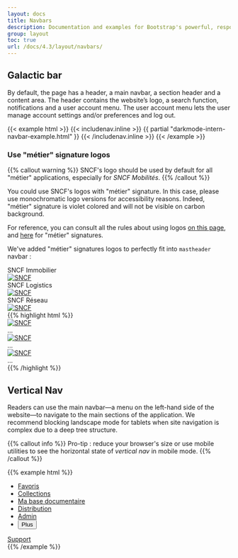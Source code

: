 ```yaml
---
layout: docs
title: Navbars
description: Documentation and examples for Bootstrap's powerful, responsive navigation header, the navbar. Includes support for branding, navigation, and more, including support for our collapse plugin.
group: layout
toc: true
url: /docs/4.3/layout/navbars/
---
```


## Galactic bar

By default, the page has a header, a main navbar, a section header and a content area. The header contains the website’s logo, a search function, notifications and a user account menu. The user account menu lets the user manage account settings and/or preferences and log out.

{{< example html >}}
{{< includenav.inline >}}
{{ partial "darkmode-intern-navbar-example.html" }}
{{< /includenav.inline >}}
{{< /example >}}

### Use "métier" signature logos

{{% callout warning %}}
SNCF's logo should be used by default for all "métier" applications, especially for _SNCF Mobilités_.
{{% /callout %}}

You could use SNCF's logos with "métier" signature. In this case, please use monochromatic logo versions for accessibility reasons. Indeed, "métier" signature is violet colored and will not be visible on carbon background.

For reference, you can consult all the rules about using logos [on this page](https://www.sncf.com/fr/groupe/marques/sncf/logo-sncf), and [here](https://www.sncf.com/fr/groupe/marques/sncf/signatures-metiers) for "métier" signatures.

We've added "métier" signatures logos to perfectly fit into `mastheader` navbar :

<div class="bd-example">
  <div class="row">
    <div class="col-md-4 col-sm-6 mb-2">
      <label for="mastheader-immobilier">SNCF Immobilier</label>
      <div class="mastheader" id="mastheader-immobilier">
        <div class="mastheader-logo">
          <a href="/docs">
            <img alt="SNCF" src="/assets/img/brand/sncf-immobilier-logo.png" />
          </a>
        </div>
      </div>
    </div>
    <div class="col-md-4 col-sm-6 mb-2">
      <label for="mastheader-logistics">SNCF Logistics</label>
      <div class="mastheader" id="mastheader-logistics">
        <div class="mastheader-logo">
          <a href="/docs">
            <img alt="SNCF" src="/assets/img/brand/sncf-logistics-logo.png" />
          </a>
        </div>
      </div>
    </div>
    <div class="col-md-4 col-sm-6 mb-2">
      <label for="mastheader-reseau">SNCF Réseau</label>
      <div class="mastheader" id="mastheader-reseau">
        <div class="mastheader-logo">
          <a href="/docs">
            <img alt="SNCF" src="/assets/img/brand/sncf-reseau-logo.png" />
          </a>
        </div>
      </div>
    </div>
  </div>
</div>
{{% highlight html %}}
<div class="mastheader">
  <div class="mastheader-logo">
    <a href="/docs">
      <img alt="SNCF" src="/assets/img/brand/sncf-immobilier-logo.png" />
    </a>
  </div>
  ...
</div>

<div class="mastheader">
  <div class="mastheader-logo">
    <a href="/docs">
      <img alt="SNCF" src="/assets/img/brand/sncf-logistics-logo.png" />
    </a>
  </div>
  ...
</div>

<div class="mastheader">
  <div class="mastheader-logo">
    <a href="/docs">
      <img alt="SNCF" src="/assets/img/brand/sncf-reseau-logo.png" />
    </a>
  </div>
  ...
</div>
{{% /highlight %}}

## Vertical Nav

Readers can use the main navbar—a menu on the left-hand side of the website—to navigate to the main sections of the application. We recommend blocking landscape mode for tablets when site navigation is complex due to a deep tree structure.

{{% callout info %}}
Pro-tip : reduce your browser's size or use mobile utilities to see the horizontal state of _vertical nav_ in mobile mode.
{{% /callout %}}

{{% example html %}}
<nav role="navigation" class="mastnav">
  <ul class="mastnav-top">
    <li>
      <a href="#" class="mastnav-item active">
        <i class="icons-bookmark icons-size-1x5" aria-hidden="true"></i>
        <span class="font-weight-medium">Favoris</span>
      </a>
    </li>
    <li>
      <a href="#" class="mastnav-item">
        <i class="icons-file icons-size-1x5" aria-hidden="true"></i>
        <span class="font-weight-medium">Collections</span>
      </a>
    </li>
    <li>
      <a href="#" class="mastnav-item">
        <i class="icons-document icons-size-1x5" aria-hidden="true"></i>
        <span class="font-weight-medium">Ma base documentaire</span>
      </a>
    </li>
    <li>
      <a href="#" class="mastnav-item">
        <i class="icons-distribution icons-size-1x5" aria-hidden="true"></i>
        <span class="font-weight-medium">Distribution</span>
      </a>
    </li>
    <li class="d-none d-lg-flex">
      <a href="#" class="mastnav-item">
        <i class="icons-admin icons-size-1x5" aria-hidden="true"></i>
        <span class="font-weight-medium">Admin</span>
      </a>
    </li>
    <li class="d-lg-none">
      <button type="button" class="mastnav-item options-menu-btn" data-component="state" data-state="active, active" data-behaviour="toggle, toggle" data-target=".options-menu-btn, .options-menu">
        <i class="icons-options icons-size-1x5" aria-hidden="true"></i>
        <span class="font-weight-medium">Plus</span>
      </button>
    </li>
  </ul>
  <div class="mastnav-bottom d-none d-lg-block">
    <a href="#" class="mastnav-item mastnav-item-horizontal">
      <i class="icons-support icons-size-1x5" aria-hidden="true"></i>
      <span class="font-weight-medium">Support</span>
    </a>
  </div>
</nav>
{{% /example %}}

